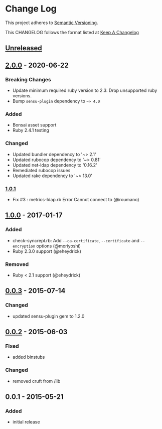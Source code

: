 # Change Log
This project adheres to [Semantic Versioning](http://semver.org/).

This CHANGELOG follows the format listed at [Keep A Changelog](http://keepachangelog.com/)

## [Unreleased]

## [2.0.0] - 2020-06-22
### Breaking Changes
- Update minimum required ruby version to 2.3. Drop unsupported ruby versions.
- Bump `sensu-plugin` dependency to `~> 4.0`

### Added
- Bonsai asset support
- Ruby 2.4.1 testing

### Changed
- Updated bundler dependency to '~> 2.1'
- Updated rubocop dependency to '~> 0.81'
- Updated net-ldap dependency to '0.16.2'
- Remediated rubocop issues
- Updated rake dependency to '~> 13.0'

### [1.0.1]
 - Fix #3 : metrics-ldap.rb Error Cannot connect to (@roumano)

## [1.0.0] - 2017-01-17
### Added
- check-syncrepl.rb: Add `--ca-certificate`, `--certificate` and `--encryption` options (@moriyoshi)
- Ruby 2.3.0 support (@eheydrick)

### Removed
- Ruby < 2.1 support (@eheydrick)

## [0.0.3] - 2015-07-14
### Changed
- updated sensu-plugin gem to 1.2.0

## [0.0.2] - 2015-06-03
### Fixed
- added binstubs

### Changed
- removed cruft from /lib

## 0.0.1 - 2015-05-21
### Added
- initial release

[Unreleased]: https://github.com/sensu-plugins/sensu-plugins-openldap/compare/2.0.0...HEAD
[2.0.0]: https://github.com/sensu-plugins/sensu-plugins-openldap/compare/1.0.1...2.0.0
[1.0.1]: https://github.com/sensu-plugins/sensu-plugins-openldap/compare/1.0.0...1.0.1
[1.0.0]: https://github.com/sensu-plugins/sensu-plugins-openldap/compare/0.0.3...1.0.0
[0.0.3]: https://github.com/sensu-plugins/sensu-plugins-openldap/compare/0.0.2...0.0.3
[0.0.2]: https://github.com/sensu-plugins/sensu-plugins-openldap/compare/0.0.1...0.0.2
